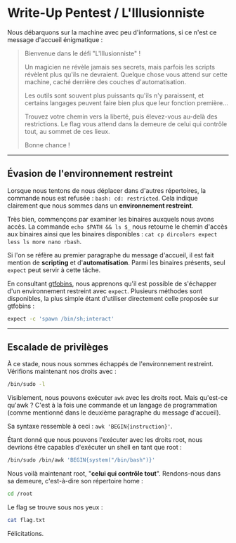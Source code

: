 # Write-Up Pentest / L'Illusionniste

Nous débarquons sur la machine avec peu d'informations, si ce n'est ce message d'accueil énigmatique :

> Bienvenue dans le défi "L'Illusionniste" \!
>
> Un magicien ne révèle jamais ses secrets, mais parfois les scripts révèlent plus qu'ils ne devraient.
> Quelque chose vous attend sur cette machine, caché derrière des couches d'automatisation.
>
> Les outils sont souvent plus puissants qu'ils n'y paraissent, et certains langages
> peuvent faire bien plus que leur fonction première...
>
> Trouvez votre chemin vers la liberté, puis élevez-vous au-delà des restrictions.
> Le flag vous attend dans la demeure de celui qui contrôle tout, au sommet de ces lieux.
>
> Bonne chance \!

------------------------------------------------------------------------
## Évasion de l'environnement restreint

Lorsque nous tentons de nous déplacer dans d'autres répertoires, la commande nous est refusée : `bash: cd: restricted`. Cela indique clairement que nous sommes dans un **environnement restreint**.

Très bien, commençons par examiner les binaires auxquels nous avons accès. La commande `echo $PATH && ls $_` nous retourne le chemin d'accès aux binaires ainsi que les binaires disponibles : `cat cp dircolors expect less ls more nano rbash`.

Si l'on se réfère au premier paragraphe du message d'accueil, il est fait mention de **scripting** et d'**automatisation**. Parmi les binaires présents, seul `expect` peut servir à cette tâche.

En consultant [gtfobins](https://gtfobins.github.io/gtfobins/expect/), nous apprenons qu'il est possible de s'échapper d'un environnement restreint avec `expect`. Plusieurs méthodes sont disponibles, la plus simple étant d'utiliser directement celle proposée sur gtfobins :

```bash
expect -c 'spawn /bin/sh;interact'
```

------------------------------------------------------------------------
## Escalade de privilèges
À ce stade, nous nous sommes échappés de l'environnement restreint. Vérifions maintenant nos droits avec :

```bash
/bin/sudo -l
```

Visiblement, nous pouvons exécuter `awk` avec les droits root. Mais qu'est-ce qu'awk ? C'est à la fois une commande et un langage de programmation (comme mentionné dans le deuxième paragraphe du message d'accueil).

Sa syntaxe ressemble à ceci : `awk 'BEGIN{instruction}'`.

Étant donné que nous pouvons l'exécuter avec les droits root, nous devrions être capables d'exécuter un shell en tant que root :

```bash
/bin/sudo /bin/awk 'BEGIN{system("/bin/bash")}'
```

Nous voilà maintenant root, "**celui qui contrôle tout**". Rendons-nous dans sa demeure, c'est-à-dire son répertoire home :

```bash
cd /root
```

Le flag se trouve sous nos yeux :

```bash
cat flag.txt
```

Félicitations.
